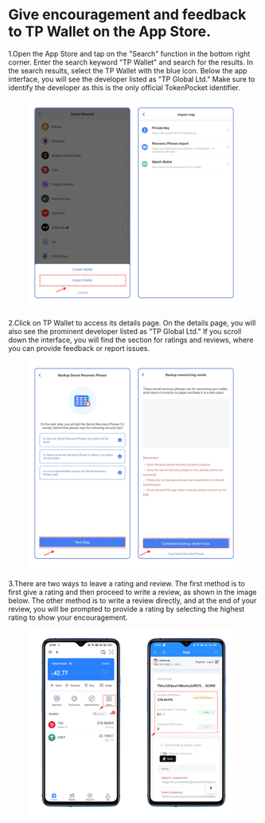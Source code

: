 # Give encouragement and feedback to TP Wallet on the App Store.

1.Open the App Store and tap on the "Search" function in the bottom right corner. Enter the search keyword "TP Wallet" and search for the results. In the search results, select the TP Wallet with the blue icon. Below the app interface, you will see the developer listed as "TP Global Ltd." Make sure to identify the developer as this is the only official TokenPocket identifier.

<figure><img src="../.gitbook/assets/image (1).png" alt=""><figcaption></figcaption></figure>

2.Click on TP Wallet to access its details page. On the details page, you will also see the prominent developer listed as "TP Global Ltd." If you scroll down the interface, you will find the section for ratings and reviews, where you can provide feedback or report issues.

<figure><img src="../.gitbook/assets/image.png" alt=""><figcaption></figcaption></figure>

3.There are two ways to leave a rating and review. The first method is to first give a rating and then proceed to write a review, as shown in the image below. The other method is to write a review directly, and at the end of your review, you will be prompted to provide a rating by selecting the highest rating to show your encouragement.

<figure><img src="../.gitbook/assets/image (2).png" alt=""><figcaption></figcaption></figure>

